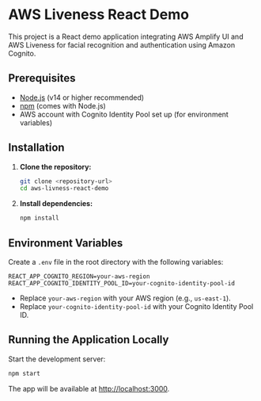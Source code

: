 # AWS Liveness React Demo

This project is a React demo application integrating AWS Amplify UI and AWS Liveness for facial recognition and authentication using Amazon Cognito.

## Prerequisites

- [Node.js](https://nodejs.org/) (v14 or higher recommended)
- [npm](https://www.npmjs.com/) (comes with Node.js)
- AWS account with Cognito Identity Pool set up (for environment variables)

## Installation

1. **Clone the repository:**
   ```bash
   git clone <repository-url>
   cd aws-livness-react-demo
   ```
2. **Install dependencies:**
   ```bash
   npm install
   ```

## Environment Variables

Create a `.env` file in the root directory with the following variables:

```env
REACT_APP_COGNITO_REGION=your-aws-region
REACT_APP_COGNITO_IDENTITY_POOL_ID=your-cognito-identity-pool-id
```

- Replace `your-aws-region` with your AWS region (e.g., `us-east-1`).
- Replace `your-cognito-identity-pool-id` with your Cognito Identity Pool ID.

## Running the Application Locally

Start the development server:

```bash
npm start
```

The app will be available at [http://localhost:3000](http://localhost:3000).

#